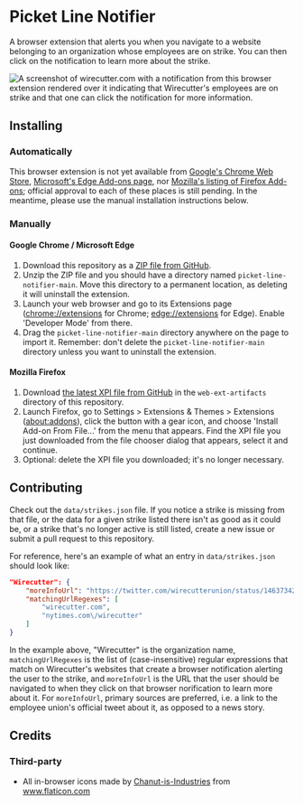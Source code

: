 # Picket Line Notifier

A browser extension that alerts you when you navigate to a website belonging to an organization whose employees are on strike. You can then click on the notification to learn more about the strike.

<img src="https://github.com/jamespizzurro/picket-line-notifier/raw/main/screenshots/chrome-notification.png" alt="A screenshot of wirecutter.com with a notification from this browser extension rendered over it indicating that Wirecutter's employees are on strike and that one can click the notification for more information.">

## Installing

### Automatically

This browser extension is not yet available from [Google's Chrome Web Store](https://chrome.google.com/webstore/category/extensions), [Microsoft's Edge Add-ons page](https://microsoftedge.microsoft.com/addons/Microsoft-Edge-Extensions-Home), nor [Mozilla's listing of Firefox Add-ons](https://addons.mozilla.org/en-US/firefox/extensions/); official approval to each of these places is still pending. In the meantime, please use the manual installation instructions below.

### Manually

#### Google Chrome / Microsoft Edge

1. Download this repository as a [ZIP file from GitHub](https://github.com/jamespizzurro/picket-line-notifier/archive/refs/heads/main.zip).
2. Unzip the ZIP file and you should have a directory named `picket-line-notifier-main`. Move this directory to a permanent location, as deleting it will uninstall the extension.
3. Launch your web browser and go to its Extensions page (<a href="chrome://extensions">chrome://extensions</a> for Chrome; <a href="edge://extensions">edge://extensions</a> for Edge). Enable 'Developer Mode' from there.
4. Drag the `picket-line-notifier-main` directory anywhere on the page to import it. Remember: don't delete the `picket-line-notifier-main` directory unless you want to uninstall the extension.

#### Mozilla Firefox

1. Download [the latest XPI file from GitHub](https://github.com/jamespizzurro/picket-line-notifier/raw/main/web-ext-artifacts/picket_line_notifier-1.0.3-an+fx.xpi) in the `web-ext-artifacts` directory of this repository.
2. Launch Firefox, go to Settings > Extensions & Themes > Extensions (<a href="about:addons">about:addons</a>), click the button with a gear icon, and choose 'Install Add-on From File...' from the menu that appears. Find the XPI file you just downloaded from the file chooser dialog that appears, select it and continue.
3. Optional: delete the XPI file you downloaded; it's no longer necessary.

## Contributing

Check out the `data/strikes.json` file. If you notice a strike is missing from that file, or the data for a given strike listed there isn't as good as it could be, or a strike that's no longer active is still listed, create a new issue or submit a pull request to this repository.

For reference, here's an example of what an entry in `data/strikes.json` should look like:

```json
"Wirecutter": {
    "moreInfoUrl": "https://twitter.com/wirecutterunion/status/1463734222812856321",
    "matchingUrlRegexes": [
        "wirecutter.com",
        "nytimes.com\/wirecutter"
    ]
}
```

In the example above, "Wirecutter" is the organization name, `matchingUrlRegexes` is the list of (case-insensitive) regular expressions that match on Wirecutter's websites that create a browser notification alerting the user to the strike, and `moreInfoUrl` is the URL that the user should be navigated to when they click on that browser norification to learn more about it. For `moreInfoUrl`, primary sources are preferred, i.e. a link to the employee union's official tweet about it, as opposed to a news story.

## Credits

### Third-party

* All in-browser icons made by <a href="https://www.flaticon.com/authors/chanut-is-industries" title="Chanut-is-Industries">Chanut-is-Industries</a> from <a href="https://www.flaticon.com/" title="Flaticon">www.flaticon.com</a>
